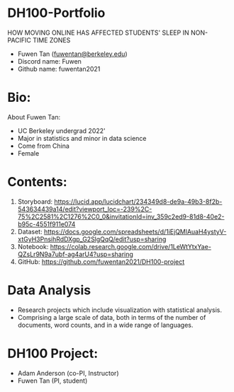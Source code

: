 # DH100-Portfolio
HOW MOVING ONLINE HAS AFFECTED  STUDENTS' SLEEP IN NON-PACIFIC TIME ZONES 

* Fuwen Tan (fuwentan@berkeley.edu)
* Discord name: Fuwen
* Github name: fuwentan2021

# Bio:

About Fuwen Tan:
* UC Berkeley undergrad 2022' 
* Major in statistics and minor in data science 
* Come from China
* Female

# Contents:
1. Storyboard: https://lucid.app/lucidchart/234349d8-de9a-49b3-8f2b-543634439a14/edit?viewport_loc=-239%2C-75%2C2581%2C1276%2C0_0&invitationId=inv_359c2ed9-81d8-40e2-b95c-4551f911e074
2. Dataset: https://docs.google.com/spreadsheets/d/1iEjQMlAuaH4ystyV-xtGyH3PnsihRdDXgp_G2SlgQqQ/edit?usp=sharing
3. Notebook: https://colab.research.google.com/drive/1LeWtYtxYae-QZsLr9N9a7ubf-ag4arU4?usp=sharing
4. GitHub: https://github.com/fuwentan2021/DH100-project

# Data Analysis 
* Research projects which include visualization with statistical analysis.
* Comprising a large scale of data, both in terms of the number of documents, word counts, and in a wide range of languages.

# DH100 Project: 
* Adam Anderson (co-PI, Instructor)
* Fuwen Tan (PI, student)




